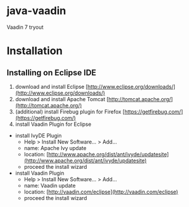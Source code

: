 java-vaadin
===========

Vaadin 7 tryout

# Installation  
  
## Installing on Eclipse IDE  
  
1. download and install Eclipse [http://www.eclipse.org/downloads/](http://www.eclipse.org/downloads/)  
2. download and install Apache Tomcat [http://tomcat.apache.org/](http://tomcat.apache.org/)  
3. (additional) install Firebug plugin for Firefox [https://getfirebug.com/](https://getfirebug.com/)  
4. install Vaadin Plugin for Eclipse  
  - install IvyDE Plugin  
    - Help > Install New Software... > Add...  
    - name: Apache Ivy update
    - location: [http://www.apache.org/dist/ant/ivyde/updatesite](http://www.apache.org/dist/ant/ivyde/updatesite)  
    - proceed the install wizard  
  - install Vaadin Plugin  
    - Help > Install New Software... > Add...  
    - name: Vaadin update  
    - location: [http://vaadin.com/eclipse](http://vaadin.com/eclipse)  
    - proceed the install wizard  
